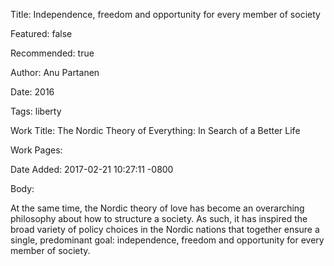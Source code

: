 Title: Independence, freedom and opportunity for every member of society

Featured: false

Recommended: true

Author: Anu Partanen

Date: 2016

Tags: liberty

Work Title: The Nordic Theory of Everything: In Search of a Better Life

Work Pages:  

Date Added: 2017-02-21 10:27:11 -0800

Body:

At the same time, the Nordic theory of love has become an overarching philosophy about how to structure a society. As such, it has inspired the broad variety of policy choices in the Nordic nations that together ensure a single, predominant goal: independence, freedom and opportunity for every member of society. 


